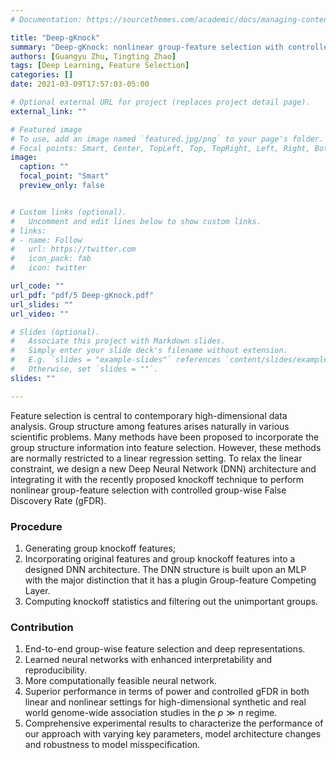 ```yaml
---
# Documentation: https://sourcethemes.com/academic/docs/managing-content/

title: "Deep-gKnock"
summary: "Deep-gKnock: nonlinear group-feature selection with controlled group-wise False Discovery Rate"
authors: [Guangyu Zhu, Tingting Zhao]
tags: [Deep Learning, Feature Selection]
categories: []
date: 2021-03-09T17:57:03-05:00

# Optional external URL for project (replaces project detail page).
external_link: ""

# Featured image
# To use, add an image named `featured.jpg/png` to your page's folder.
# Focal points: Smart, Center, TopLeft, Top, TopRight, Left, Right, BottomLeft, Bottom, BottomRight.
image:
  caption: ""
  focal_point: "Smart"
  preview_only: false


# Custom links (optional).
#   Uncomment and edit lines below to show custom links.
# links:
# - name: Follow
#   url: https://twitter.com
#   icon_pack: fab
#   icon: twitter

url_code: ""
url_pdf: "pdf/5 Deep-gKnock.pdf"
url_slides: ""
url_video: ""

# Slides (optional).
#   Associate this project with Markdown slides.
#   Simply enter your slide deck's filename without extension.
#   E.g. `slides = "example-slides"` references `content/slides/example-slides.md`.
#   Otherwise, set `slides = ""`.
slides: ""

---
```


Feature selection is central to contemporary high-dimensional data analysis. Group structure among features arises naturally in various scientific problems. Many methods have been proposed to incorporate the group structure information into feature selection. However, these methods are normally restricted to a linear regression setting. To relax the linear constraint, we design a new Deep Neural Network (DNN) architecture and integrating it with the recently proposed knockoff technique to perform nonlinear group-feature selection with controlled group-wise False Discovery Rate (gFDR).



###  Procedure
1. Generating group knockoff features;
2. Incorporating original features and group knockoff features into a designed DNN architecture. The DNN structure is built upon an MLP with the major distinction that it has a plugin Group-feature Competing Layer.
3. Computing knockoff statistics and filtering out the unimportant groups.



### Contribution

1. End-to-end group-wise feature selection and deep representations.
2. Learned neural networks with enhanced interpretability and reproducibility.
3. More computationally feasible neural network.
4. Superior performance in terms of power and controlled gFDR in both linear and nonlinear settings for high-dimensional synthetic and real world genome-wide association studies in the $p\gg n$ regime.
5. Comprehensive experimental results to characterize the performance of our approach with varying key parameters, model architecture changes and robustness to model misspecification.